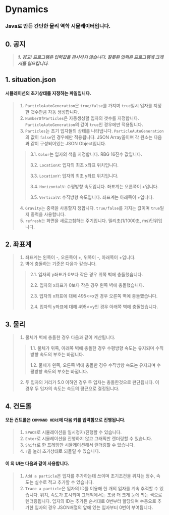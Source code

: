 # Dynamics
### Java로 만든 간단한 물리 역학 시뮬레이터입니다.
## 0. 공지
> ***1. 경고! 프로그램은 입력값을 검사하지 않습니다. 잘못된 입력은 프로그램에 크래시를 일으킵니다.***   

## 1. situation.json
#### 시뮬레이션의 초기상태를 지정하는 파일입니다.
> 1. `ParticleAutoGeneration`은 `true/false`를 가지며 `true`일시 입자를 지정한 갯수만큼 자동 생성합니다.
> 2. `NumberOfParticles`은 자동생성할 입자의 갯수를 지정합니다. `ParticleAutoGeneration`의 값이 `true`인 경우에만 적용됩니다.
> 3. `Particles`는 초기 입자들의 상태를 나타냅니다. `ParticleAutoGeneration`의 값이 `false`인 경우에만 적용됩니다. JSON Array꼴이며 각 원소는 다음과 같이 구성되어있는 JSON Object입니다.
> > 3.1. `Color`는 입자의 색을 지정합니다. RBG 16진수 값입니다.
> >
> > 3.2. `LocationX`: 입자의 최초 x좌표 위치입니다.
> >
> > 3.3. `LocationY`: 입자의 최초 y좌표 위치입니다.
> >
> > 3.4. `HorizontalV`: 수평방향 속도입니다. 좌표계는 오른쪽이 +입니다.
> >
> > 3.5. `VerticalV`: 수직방향 속도입니다. 좌표계는 아래쪽이 +입니다.
> 4. `Gravity`는 중력을 사용할지 정합니다. `true/false`를 가지는 값이며 `true`일지 중력을 사용합니다.
> 5. `refresh`는 화면을 새로고침하는 주기입니다. 밀리초(1/1000초, ms)단위입니다.

## 2. 좌표계
> 1. 좌표계는 왼쪽이 -, 오른쪽이 +, 위쪽이 -, 아래쪽이 +입니다.
> 2. 벽에 충돌하는 기준은 다음과 같습니다.
> > 2.1. 입자의 y좌표가 0보다 작은 경우 위쪽 벽에 충돌했습니다.
> >
> > 2.2. 입자의 x좌표가 0보다 작은 경우 왼쪽 벽에 충돌했습니다.
> >
> > 2.3. 입자의 x좌표에 대해 495<=x인 경우 오른쪽 벽에 충돌했습니다.
> >
> > 2.4. 입자의 y좌표에 대해 495<=y인 경우 아래쪽 벽에 충돌했습니다.


## 3. 물리
> 1. 물체가 벽에 충돌한 경우 다음과 같이 계산됩니다.
> > 1.1. 물체가 위쪽, 아래쪽 벽에 충돌한 경우 수평방향 속도는 유지되며 수직방향 속도의 부호는 바뀝니다.
> >
> > 1.2. 물체가 왼쪽, 오른쪽 벽에 충돌한 경우 수직방향 속도는 유지되며 수평방향 속도의 부호는 바뀝니다.
> 2. 두 입자의 거리가 5.0 이하인 경우 두 입자는 충돌한것으로 판단됩니다. 이 경우 두 입자의 속도는 속도의 평균으로 결정됩니다.

## 4. 컨트롤
#### 모든 컨트롤은 `COMMAND HERE`에 다음 키를 입력함으로 진행됩니다.
> 1. `SPACE`로 시뮬레이션을 일시정지/진행할 수 있습니다.
> 2. `Enter`로 시뮬레이션을 진행하지 않고 그래픽만 랜더링할 수 있습니다.
> 3. `Shift`로 한 프레임만 시뮬레이션해서 랜더링할 수 있습니다.
> 4. `r`을 눌러 초기상태로 되돌릴 수 있습니다.
#### 이 외 UI는 다음과 같이 사용합니다.
> 1. `Add a particle`은 입자를 추가하는데 쓰이며 초기조건을 위치는 정수, 속도는 실수로 적고 추가할 수 있습니다.
> 2. `Trace a particle`은 입자의 ID를 이용해 한 개의 입자를 계속 추적할 수 있습니다. 위치, 속도가 표시되며 그래픽에서는 조금 더 크게 눈에 띄는 색으로 렌더링됩니다. 입자의 ID는 추가된 순서대로 0번부터 할당되며 수동으로 추가한 입자의 경우 JSON배열의 앞에 있는 입자부터 0번이 부여됩니다.
